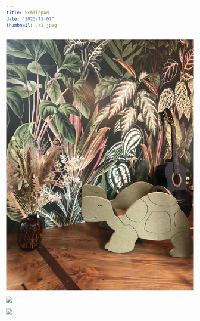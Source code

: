 ```yaml
---
title: Schildpad
date: "2023-11-07"
thumbnail: ./1.jpeg
---
```


![](2.jpeg)

![](3.jpeg)

![](4.jpeg)

